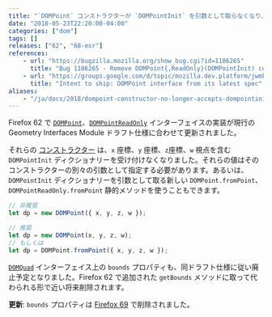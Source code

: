 ```yaml
---
title: "`DOMPoint` コンストラクターが `DOMPointInit` を引数として取らなくなり、`DOMQuad.bounds` は廃止予定となりました"
date: "2018-05-23T22:20:00-04:00"
categories: ["dom"]
tags: []
releases: ["62", "68-esr"]
references:
    - url: "https://bugzilla.mozilla.org/show_bug.cgi?id=1186265"
      title: "Bug 1186265 - Remove DOMPoint{,ReadOnly}(DOMPointInit) constructor, implement DOMPoint{,ReadOnly}.fromPoint"
    - url: "https://groups.google.com/d/topic/mozilla.dev.platform/jwmkVmU4DNM/discussion"
      title: "Intent to ship: DOMPoint interface from its latest spec"
aliases:
    - "/ja/docs/2018/dompoint-constructor-no-longer-accepts-dompointinit-as-argument/"
---
```

Firefox 62 で [`DOMPoint`](https://developer.mozilla.org/docs/Web/API/DOMPoint)、[`DOMPointReadOnly`](https://developer.mozilla.org/docs/Web/API/DOMPointReadOnly) インターフェイスの実装が現行の Geometry Interfaces Module ドラフト仕様に合わせて更新されました。

それらの [コンストラクター](https://developer.mozilla.org/docs/Web/API/DOMPoint/DOMPoint) は、`x` 座標、`y` 座標、`z`座標、`w` 視点を含む `DOMPointInit` ディクショナリーを受け付けなくなりました。それらの値はそのコンストラクターの別々の引数として指定する必要があります。あるいは、`DOMPointInit` ディクショナリーを引数として取る新しい `DOMPoint.fromPoint`、`DOMPointReadOnly.fromPoint` 静的メソッドを使うこともできます。

```js
// 非推奨
let dp = new DOMPoint({ x, y, z, w });

// 推奨
let dp = new DOMPoint(x, y, z, w);
// もしくは
let dp = DOMPoint.fromPoint({ x, y, z, w });
```

[`DOMQuad`](https://developer.mozilla.org/docs/Web/API/DOMQuad) インターフェイス上の `bounds` プロパティも、同ドラフト仕様に従い廃止予定となりました。Firefox 62 で追加された `getBounds` メソッドに取って代わられる形で近い将来削除されます。

**更新**: `bounds` プロパティは [Firefox 69](https://www.fxsitecompat.dev/ja/docs/2019/domquad-bounds-has-been-dropped-in-favour-of-getbounds/) で削除されました。
